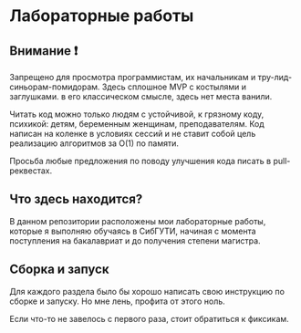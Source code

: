 # Лабораторные работы

## Внимание :exclamation:

Запрещено для просмотра программистам, их начальникам и тру-лид-синьорам-помидорам.
Здесь сплошное MVP с костылями и заглушками. в его классическом смысле, здесь нет места ванили.

Читать код можно только людям с устойчивой, к грязному коду, психикой: детям, беременным женщинам, преподавателям.
Код написан на коленке в условиях сессий и не ставит собой цель реализацию алгоритмов за O(1) по памяти.

Просьба любые предложения по поводу улучшения кода писать в pull-реквестах.

## Что здесь находится?

В данном репозитории расположены мои лабораторные работы, которые я выполняю обучаясь в СибГУТИ,
начиная с момента поступления на бакалавриат и до получения степени магистра.

## Сборка и запуск

Для каждого раздела было бы хорошо написать свою инструкцию по сборке и запуску.
Но мне лень, профита от этого ноль.

Если что-то не завелось с первого раза, стоит обратиться к фиксикам.

